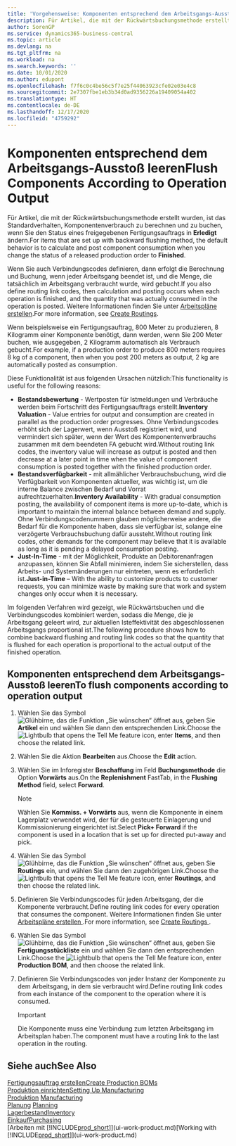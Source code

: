 ```yaml
---
title: 'Vorgehensweise: Komponenten entsprechend dem Arbeitsgangs-Ausstoß leeren | Microsoft Docs'
description: Für Artikel, die mit der Rückwärtsbuchungsmethode erstellt wurden, ist das Standardverhalten, Komponentenverbrauch zu berechnen und zu buchen, wenn Sie den Status eines freigegebenen Fertigungsauftrags in **Erledigt** ändern. Weitere Informationen finden Sie unter Entnahmemethoden.
author: SorenGP
ms.service: dynamics365-business-central
ms.topic: article
ms.devlang: na
ms.tgt_pltfrm: na
ms.workload: na
ms.search.keywords: ''
ms.date: 10/01/2020
ms.author: edupont
ms.openlocfilehash: f7f6c0c4be56c5f7e25f44063923cfe02e03e4c8
ms.sourcegitcommit: 2e7307fbe1eb3b34d0ad9356226a19409054a402
ms.translationtype: HT
ms.contentlocale: de-DE
ms.lasthandoff: 12/17/2020
ms.locfileid: "4759292"
---
```

# <a name="flush-components-according-to-operation-output"></a><span data-ttu-id="9cf52-104">Komponenten entsprechend dem Arbeitsgangs-Ausstoß leeren</span><span class="sxs-lookup"><span data-stu-id="9cf52-104">Flush Components According to Operation Output</span></span>
<span data-ttu-id="9cf52-105">Für Artikel, die mit der Rückwärtsbuchungsmethode erstellt wurden, ist das Standardverhalten, Komponentenverbrauch zu berechnen und zu buchen, wenn Sie den Status eines freigegebenen Fertigungsauftrags in **Erledigt** ändern.</span><span class="sxs-lookup"><span data-stu-id="9cf52-105">For items that are set up with backward flushing method, the default behavior is to calculate and post component consumption when you change the status of a released production order to **Finished**.</span></span>  

<span data-ttu-id="9cf52-106">Wenn Sie auch Verbindungscodes definieren, dann erfolgt die Berechnung und Buchung, wenn jeder Arbeitsgang beendet ist, und die Menge, die tatsächlich im Arbeitsgang verbraucht wurde, wird gebucht.</span><span class="sxs-lookup"><span data-stu-id="9cf52-106">If you also define routing link codes, then calculation and posting occurs when each operation is finished, and the quantity that was actually consumed in the operation is posted.</span></span> <span data-ttu-id="9cf52-107">Weitere Informationen finden Sie unter [Arbeitspläne erstellen](production-how-to-create-routings.md).</span><span class="sxs-lookup"><span data-stu-id="9cf52-107">For more information, see [Create Routings](production-how-to-create-routings.md).</span></span>  

<span data-ttu-id="9cf52-108">Wenn beispielsweise ein Fertigungsauftrag, 800 Meter zu produzieren, 8 Kilogramm einer Komponente benötigt, dann werden, wenn Sie 200 Meter buchen, wie ausgegeben, 2 Kilogramm automatisch als Verbrauch gebucht.</span><span class="sxs-lookup"><span data-stu-id="9cf52-108">For example, if a production order to produce 800 meters requires 8 kg of a component, then when you post 200 meters as output, 2 kg are automatically posted as consumption.</span></span>  

<span data-ttu-id="9cf52-109">Diese Funktionalität ist aus folgenden Ursachen nützlich:</span><span class="sxs-lookup"><span data-stu-id="9cf52-109">This functionality is useful for the following reasons:</span></span>  

-   <span data-ttu-id="9cf52-110">**Bestandsbewertung** - Wertposten für Istmeldungen und Verbräuche werden beim Fortschritt des Fertigungsauftrags erstellt.</span><span class="sxs-lookup"><span data-stu-id="9cf52-110">**Inventory Valuation** - Value entries for output and consumption are created in parallel as the production order progresses.</span></span> <span data-ttu-id="9cf52-111">Ohne Verbindungscodes erhöht sich der Lagerwert, wenn Ausstoß registriert wird, und vermindert sich später, wenn der Wert des Komponentenverbrauchs zusammen mit dem beendeten FA gebucht wird.</span><span class="sxs-lookup"><span data-stu-id="9cf52-111">Without routing link codes, the inventory value will increase as output is posted and then decrease at a later point in time when the value of component consumption is posted together with the finished production order.</span></span>  
-   <span data-ttu-id="9cf52-112">**Bestandsverfügbarkeit** - mit allmählicher Verbrauchsbuchung, wird die Verfügbarkeit von Komponenten aktueller, was wichtig ist, um die interne Balance zwischen Bedarf und Vorrat aufrechtzuerhalten.</span><span class="sxs-lookup"><span data-stu-id="9cf52-112">**Inventory Availability** - With gradual consumption posting, the availability of component items is more up-to-date, which is important to maintain the internal balance between demand and supply.</span></span> <span data-ttu-id="9cf52-113">Ohne Verbindungscodenummern glauben möglicherweise andere, die Bedarf für die Komponente haben, dass sie verfügbar ist, solange eine verzögerte Verbrauchsbuchung dafür aussteht.</span><span class="sxs-lookup"><span data-stu-id="9cf52-113">Without routing link codes, other demands for the component may believe that it is available as long as it is pending a delayed consumption posting.</span></span>  
-   <span data-ttu-id="9cf52-114">**Just-In-Time** - mit der Möglichkeit, Produkte an Debitorenanfragen anzupassen, können Sie Abfall minimieren, indem Sie sicherstellen, dass Arbeits- und Systemänderungen nur eintreten, wenn es erforderlich ist.</span><span class="sxs-lookup"><span data-stu-id="9cf52-114">**Just-in-Time** – With the ability to customize products to customer requests, you can minimize waste by making sure that work and system changes only occur when it is necessary.</span></span>  

<span data-ttu-id="9cf52-115">Im folgenden Verfahren wird gezeigt, wie Rückwärtsbuchen und die Verbindungscodes kombiniert werden, sodass die Menge, die je Arbeitsgang geleert wird, zur aktuellen Isteffektivität des abgeschlossenen Arbeitsgangs proportional ist.</span><span class="sxs-lookup"><span data-stu-id="9cf52-115">The following procedure shows how to combine backward flushing and routing link codes so that the quantity that is flushed for each operation is proportional to the actual output of the finished operation.</span></span>  

## <a name="to-flush-components-according-to-operation-output"></a><span data-ttu-id="9cf52-116">Komponenten entsprechend dem Arbeitsgangs-Ausstoß leeren</span><span class="sxs-lookup"><span data-stu-id="9cf52-116">To flush components according to operation output</span></span>  
1.  <span data-ttu-id="9cf52-117">Wählen Sie das Symbol ![Glühbirne, das die Funktion „Sie wünschen“ öffnet](media/ui-search/search_small.png "Was möchten Sie tun?") aus, geben Sie **Artikel** ein und wählen Sie dann den entsprechenden Link.</span><span class="sxs-lookup"><span data-stu-id="9cf52-117">Choose the ![Lightbulb that opens the Tell Me feature](media/ui-search/search_small.png "Tell me what you want to do") icon, enter **Items**, and then choose the related link.</span></span>  
2.  <span data-ttu-id="9cf52-118">Wählen Sie die Aktion **Bearbeiten** aus.</span><span class="sxs-lookup"><span data-stu-id="9cf52-118">Choose the **Edit** action.</span></span>  
3.  <span data-ttu-id="9cf52-119">Wählen Sie im Inforegister **Beschaffung** im Feld **Buchungsmethode** die Option **Vorwärts** aus.</span><span class="sxs-lookup"><span data-stu-id="9cf52-119">On the **Replenishment** FastTab, in the **Flushing Method** field, select **Forward**.</span></span>  

    > [!NOTE]  
    >  <span data-ttu-id="9cf52-120">Wählen Sie **Kommiss. + Vorwärts** aus, wenn die Komponente in einem Lagerplatz verwendet wird, der für die gesteuerte Einlagerung und Kommissionierung eingerichtet ist.</span><span class="sxs-lookup"><span data-stu-id="9cf52-120">Select **Pick+ Forward** if the component is used in a location that is set up for directed put-away and pick.</span></span>  

4.  <span data-ttu-id="9cf52-121">Wählen Sie das Symbol ![Glühbirne, das die Funktion „Sie wünschen“ öffnet](media/ui-search/search_small.png "Was möchten Sie tun?") aus, geben Sie **Routings** ein, und wählen Sie dann den zugehörigen Link.</span><span class="sxs-lookup"><span data-stu-id="9cf52-121">Choose the ![Lightbulb that opens the Tell Me feature](media/ui-search/search_small.png "Tell me what you want to do") icon, enter **Routings**, and then choose the related link.</span></span>  
5.  <span data-ttu-id="9cf52-122">Definieren Sie Verbindungscodes für jeden Arbeitsgang, der die Komponente verbraucht.</span><span class="sxs-lookup"><span data-stu-id="9cf52-122">Define routing link codes for every operation that consumes the component.</span></span> <span data-ttu-id="9cf52-123">Weitere Informationen finden Sie unter [Arbeitspläne erstellen ](production-how-to-create-routings.md).</span><span class="sxs-lookup"><span data-stu-id="9cf52-123">For more information, see [Create Routings ](production-how-to-create-routings.md).</span></span>  
6.  <span data-ttu-id="9cf52-124">Wählen Sie das Symbol ![Glühbirne, das die Funktion „Sie wünschen“ öffnet](media/ui-search/search_small.png "Was möchten Sie tun?") aus, geben Sie **Fertigungsstückliste** ein und wählen Sie dann den entsprechenden Link.</span><span class="sxs-lookup"><span data-stu-id="9cf52-124">Choose the ![Lightbulb that opens the Tell Me feature](media/ui-search/search_small.png "Tell me what you want to do") icon, enter **Production BOM**, and then choose the related link.</span></span>  
7.  <span data-ttu-id="9cf52-125">Definieren Sie Verbindungscodes von jeder Instanz der Komponente zu dem Arbeitsgang, in dem sie verbraucht wird.</span><span class="sxs-lookup"><span data-stu-id="9cf52-125">Define routing link codes from each instance of the component to the operation where it is consumed.</span></span>

    > [!IMPORTANT]  
    >  <span data-ttu-id="9cf52-126">Die Komponente muss eine Verbindung zum letzten Arbeitsgang im Arbeitsplan haben.</span><span class="sxs-lookup"><span data-stu-id="9cf52-126">The component must have a routing link to the last operation in the routing.</span></span>  

## <a name="see-also"></a><span data-ttu-id="9cf52-127">Siehe auch</span><span class="sxs-lookup"><span data-stu-id="9cf52-127">See Also</span></span>  
[<span data-ttu-id="9cf52-128">Fertigungsauftrag erstellen</span><span class="sxs-lookup"><span data-stu-id="9cf52-128">Create Production BOMs</span></span>](production-how-to-create-production-boms.md)  
[<span data-ttu-id="9cf52-129">Produktion einrichten</span><span class="sxs-lookup"><span data-stu-id="9cf52-129">Setting Up Manufacturing</span></span>](production-configure-production-processes.md)  
<span data-ttu-id="9cf52-130">[Produktion](production-manage-manufacturing.md)  </span><span class="sxs-lookup"><span data-stu-id="9cf52-130">[Manufacturing](production-manage-manufacturing.md)  </span></span>  
<span data-ttu-id="9cf52-131">[Planung](production-planning.md) </span><span class="sxs-lookup"><span data-stu-id="9cf52-131">[Planning](production-planning.md) </span></span>  
[<span data-ttu-id="9cf52-132">Lagerbestand</span><span class="sxs-lookup"><span data-stu-id="9cf52-132">Inventory</span></span>](inventory-manage-inventory.md)  
[<span data-ttu-id="9cf52-133">Einkauf</span><span class="sxs-lookup"><span data-stu-id="9cf52-133">Purchasing</span></span>](purchasing-manage-purchasing.md)  
<span data-ttu-id="9cf52-134">[Arbeiten mit [!INCLUDE[prod_short](includes/prod_short.md)]](ui-work-product.md)</span><span class="sxs-lookup"><span data-stu-id="9cf52-134">[Working with [!INCLUDE[prod_short](includes/prod_short.md)]](ui-work-product.md)</span></span>
